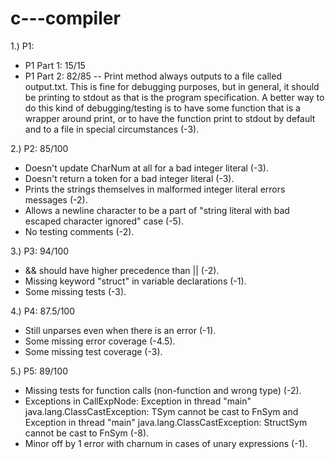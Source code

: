 # c---compiler

1.) P1:
  - P1 Part 1: 15/15
  - P1 Part 2: 82/85 -- Print method always outputs to a file called output.txt. This is fine for debugging purposes, but in general, it should be printing to stdout as that is the program specification. A better way to do this kind of debugging/testing is to have some function that is a wrapper around print, or to have the function print to stdout by default and to a file in special circumstances (-3).

2.) P2: 85/100 
  - Doesn't update CharNum at all for a bad integer literal (-3).
  - Doesn't return a token for a bad integer literal (-3).
  - Prints the strings themselves in malformed integer literal errors messages (-2).
  - Allows a newline character to be a part of "string literal with bad escaped character ignored" case (-5).
  - No testing comments (-2).
 
3.) P3: 94/100
- && should have higher precedence than || (-2).
- Missing keyword "struct" in variable declarations (-1).
- Some missing tests (-3).

4.) P4: 87.5/100
- Still unparses even when there is an error (-1).
- Some missing error coverage (-4.5).
- Some missing test coverage (-3).

5.) P5: 89/100
- Missing tests for function calls (non-function and wrong type) (-2).
- Exceptions in CallExpNode: Exception in thread "main" java.lang.ClassCastException: TSym cannot be cast to FnSym and Exception in thread "main" java.lang.ClassCastException: StructSym cannot be cast to FnSym (-8).
- Minor off by 1 error with charnum in cases of unary expressions (-1).
